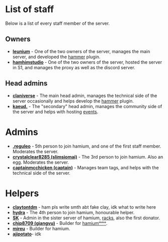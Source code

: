 # List of staff
Below is a list of every staff member of the server.

## Owners
* [__leunium__](staff/unium.md) - One of the two owners of the server, manages the main server, and developed the [hammer](extra/hammermc.md) plugin.
* [__hamhimstudio__](staff/ham.md) - One of the two owners of the server, hosted the server in S1, and manages the proxy as well as the discord server.

## Head admins
* [__claniverse__](staff/realclay.md) - The main head admin, manages the technical side of the server occasionally and helps develop the [hammer](extra/hammermc.md) plugin.
* [__kaeud.__](staff/kaeud.md) - The "secondary" head admin, manages the community side of the server and helps with hosting [events](events/1.md).

# Admins
* [__.reguleo__](staff/leo.md) - 5th person to join hamium, and one of the first staff member. Moderates the server.
* [__crystalclear8285 (slimsiomai)__](staff/slim.md) - The 3rd person to join hamium. Also an egg. Moderates the server.
* [__captainmcchicken (captain)__](staff/captain.md) - Manages team tags, and helps with the technical side of the server.

# Helpers
* [__claytontdm__](staff/fakeclay.md) - ham pls write smth abt fake clay, idk what to write here
* [__hydra__](staff/hydra.md) - The 4th person to join hamium, honourable helper.
* [__SK__](staff/sk.md) - Admin in the sister server of hamium, [racks](extra/racks.md), also the first donator.
* [__chip8709 (giangvu)__](staff/giangvu.md) - Builder for [hamiumᵐᵐᵒ](extra/hamiummmo.md).
* [__mireu__](staff/mireu.md) - Builder for hamium.
* [__ajipotato__](staff/aji.md)- idk